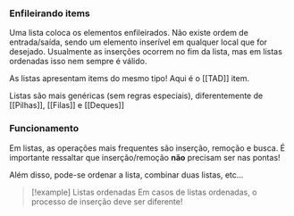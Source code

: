 
### Enfileirando items
Uma lista coloca os elementos enfileirados.
Não existe ordem de entrada/saída, sendo um elemento inserível em qualquer local que for desejado.
Usualmente as inserções ocorrem no fim da lista, mas em listas ordenadas isso nem sempre é válido.

As listas apresentam items do mesmo tipo! Aqui é o [[TAD]] item.

Listas são mais genéricas (sem regras especiais), diferentemente de [[Pilhas]], [[Filas]] e [[Deques]]

### Funcionamento
Em listas, as operações mais frequentes são inserção, remoção e busca.
É importante ressaltar que inserção/remoção **não** precisam ser nas pontas!

Além disso, pode-se ordenar a lista, combinar duas listas, etc...

>[!example] Listas ordenadas
>Em casos de listas ordenadas, o processo de inserção deve ser diferente!



